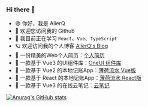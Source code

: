 ### Hi there 👋

<!--
**AlierQ/AlierQ** is a ✨ _special_ ✨ repository because its `README.md` (this file) appears on your GitHub profile.

Here are some ideas to get you started:

- 🔭 I’m currently working on ...
- 🌱 I’m currently learning ...
- 👯 I’m looking to collaborate on ...
- 🤔 I’m looking for help with ...
- 💬 Ask me about ...
- 📫 How to reach me: ...
- 😄 Pronouns: ...
- ⚡ Fun fact: ...
-->

- 😄 你好，我是 AlierQ
- 👀 欢迎您访问我的 Github
- 🌱 我目前正在学习 `React`、`Vue`、`TypeScript`
- 🪐 欢迎访问我的个人博客 [AlierQ's Blog](https://alierq.space)
- 🔖 一份精美的Web个人简历：[个人简历](https://github.com/AlierQ/resume)
- 🔖 一款基于 Vue3 的UI组件库：[OneUI 组件库](https://github.com/AlierQ/OneUI-vue)
- 🔖 一款基于 Vue2 的本地记账App：[薄荷流水 Vue版](https://github.com/AlierQ/Mint-vue)
- 🔖 一款基于 React 的本地记账App：[薄荷流水 React版](https://github.com/AlierQ/Mint-react)
- 🔖 一款基于 Vue3 的在线云笔记：[云笔记](https://github.com/AlierQ/evernote)

[![Anurag's GitHub stats](https://github-readme-stats.vercel.app/api?username=AlierQ&show_icons=true)](https://github.com/anuraghazra/github-readme-stats)
